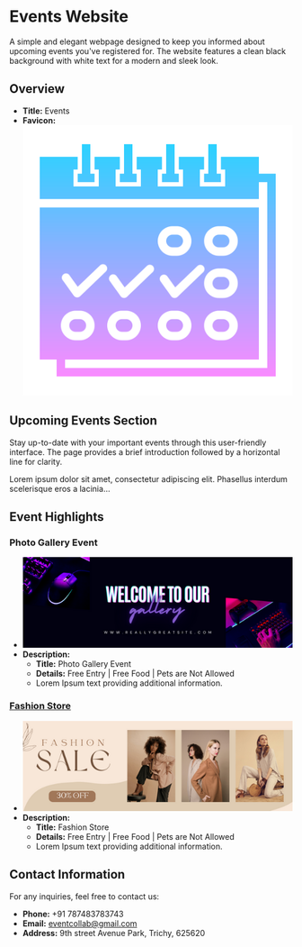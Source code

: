 # Events Website

A simple and elegant webpage designed to keep you informed about upcoming events you've registered for. The website features a clean black background with white text for a modern and sleek look.

## Overview

- **Title:** Events
- **Favicon:** ![Calendar Icon](./img/date.png)

## Upcoming Events Section

Stay up-to-date with your important events through this user-friendly interface. The page provides a brief introduction followed by a horizontal line for clarity.

Lorem ipsum dolor sit amet, consectetur adipiscing elit. Phasellus interdum scelerisque eros a lacinia...

## Event Highlights

### Photo Gallery Event

- ![Event Image 1](./img/event1.png)
- **Description:**
  - **Title:** Photo Gallery Event
  - **Details:** Free Entry | Free Food | Pets are Not Allowed
  - Lorem Ipsum text providing additional information.

### [Fashion Store](http://myntra.com)

- ![Event Image 2](./img/event2.png)
- **Description:**
  - **Title:** Fashion Store
  - **Details:** Free Entry | Free Food | Pets are Not Allowed
  - Lorem Ipsum text providing additional information.

## Contact Information

For any inquiries, feel free to contact us:

- **Phone:** +91 787483783743
- **Email:** eventcollab@gmail.com
- **Address:** 9th street Avenue Park, Trichy, 625620
